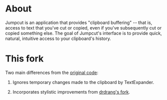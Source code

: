 About
=====

Jumpcut is an application that provides "clipboard buffering" -- that is, access to text that you've cut or copied, even if you've subsequently cut or copied something else. The goal of Jumpcut's interface is to provide quick, natural, intuitive access to your clipboard's history.

This fork
=========

Two main differences from the [original code][1]:

1. Ignores temporary changes made to the clipboard by TextExpander.

2. Incorporates stylistic improvements from [drdrang's fork][2].


[1]: https://github.com/snark/jumpcut
[2]: https://github.com/drdrang/jumpcut

